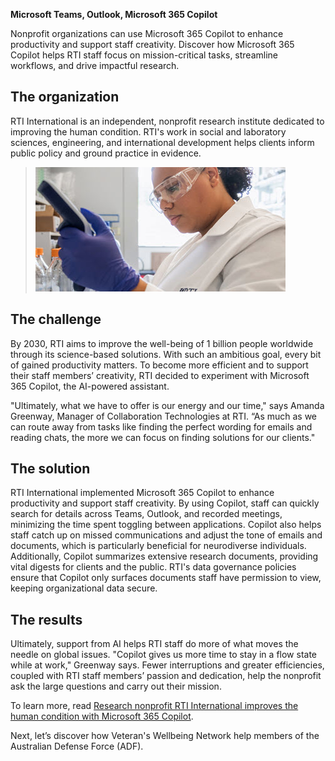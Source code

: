 **Microsoft Teams, Outlook, Microsoft 365 Copilot**

Nonprofit organizations can use Microsoft 365 Copilot to enhance productivity and support staff creativity. Discover how Microsoft 365 Copilot helps RTI staff focus on mission-critical tasks, streamline workflows, and drive impactful research.

## The organization

RTI International is an independent, nonprofit research institute dedicated to improving the human condition. RTI's work in social and laboratory sciences, engineering, and international development helps clients inform public policy and ground practice in evidence.

>![Screenshot of a woman working in an RTI lab.](../media/5-RTI.jpg)

## The challenge

By 2030, RTI aims to improve the well-being of 1 billion people worldwide through its science-based solutions. With such an ambitious goal, every bit of gained productivity matters. To become more efficient and to support their staff members’ creativity, RTI decided to experiment with Microsoft 365 Copilot, the AI-powered assistant.

"Ultimately, what we have to offer is our energy and our time," says Amanda Greenway, Manager of Collaboration Technologies at RTI. “As much as we can route away from tasks like finding the perfect wording for emails and reading chats, the more we can focus on finding solutions for our clients."

## The solution

RTI International implemented Microsoft 365 Copilot to enhance productivity and support staff creativity. By using Copilot, staff can quickly search for details across Teams, Outlook, and recorded meetings, minimizing the time spent toggling between applications. Copilot also helps staff catch up on missed communications and adjust the tone of emails and documents, which is particularly beneficial for neurodiverse individuals. Additionally, Copilot summarizes extensive research documents, providing vital digests for clients and the public. RTI's data governance policies ensure that Copilot only surfaces documents staff have permission to view, keeping organizational data secure.

## The results

Ultimately, support from AI helps RTI staff do more of what moves the needle on global issues. "Copilot gives us more time to stay in a flow state while at work," Greenway says. Fewer interruptions and greater efficiencies, coupled with RTI staff members’ passion and dedication, help the nonprofit ask the large questions and carry out their mission.

To learn more, read [Research nonprofit RTI International improves the human condition with Microsoft 365 Copilot](https://www.microsoft.com/customers/story/1802830664758543360-rti-international-microsoft-teams-nonprofit-en-united-states).

Next, let’s discover how Veteran's Wellbeing Network help members of the Australian Defense Force (ADF).